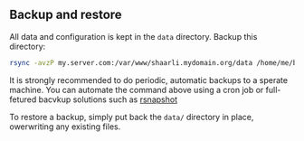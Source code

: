 ## Backup and restore

All data and configuration is kept in the `data` directory. Backup this directory: 

```bash
rsync -avzP my.server.com:/var/www/shaarli.mydomain.org/data /home/me/backups/shaarli-data-$(date +%Y-%m-%d_%H%M)
```

It is strongly recommended to do periodic, automatic backups to a sperate machine. You can automate the command above using a cron job or full-fetured bacvkup solutions such as [rsnapshot](https://rsnapshot.org/)

To restore a backup, simply put back the `data/` directory in place, owerwriting any existing files.